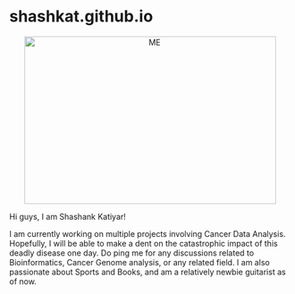 # shashkat.github.io


<!-- <!DOCTYPE html>
<html>
<head>
<meta name="viewport" content="width=device-width, initial-scale=1">
<style>
img {
  display: block;
  margin-left: auto;
  margin-right: auto;
}
</style>
</head>
<body>

<h2>Center an Image</h2>
<p>To center an image, set left and right margin to auto, and make it into a block element.</p>

<img src="my pic compressed.jpg" alt="ME" style="width:50%;">

</body>
</html> -->

<!-- .center {
  display: block;
  margin-left: auto;
  margin-right: auto;
  width: 50%;
}-->
<p align = "center">
<img src="my pic.JPG" alt="ME" align="center" width = "450" height = "300"> </p>

Hi guys, I am Shashank Katiyar!

I am currently working on multiple projects involving Cancer Data Analysis. Hopefully, I will be able to make a dent on the catastrophic impact of this deadly disease one day. Do ping me for any discussions related to Bioinformatics, Cancer Genome analysis, or any related field. I am also passionate about Sports and Books, and am a relatively newbie guitarist as of now.
